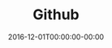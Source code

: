 ---
title: "Github"
type: "repository"
layout: "github"
date: 2016-12-01T00:00:00-00:00
slug: "github"
draft: false
image: https://s3-us-west-2.amazonaws.com/cdn.ciims.io/erianna.ciims.io/github.svg
description: "Source repositories for all software packages"
package_list:
    - { name: "php-fpm-build" , display_name: "PHP FPM", versions: "5.6, 7.0, 7.1, 7.2" }
    - { name: "nginx-build" , display_name: "Nginx", versions: "stable, mainline" }
    - { name: "libassuan-build" , display_name: "libassuan", versions: "2.4.x" }
    - { name: "luajit-build" , display_name: "LuaJIT", versions: "2.0.4" }
    - { name: "libbrotli-build" , display_name: "LibBrotli", versions: "1.0" }
    - { name: "libgpgcrypt-build" , display_name: "LibGCrypt", versions: "1.7.6" }
    - { name: "libksba-build" , display_name: "LibKSBA", versions: "1.3.5" }
    - { name: "libgpgerror-build" , display_name: "LibGPGError", versions: "1.17" }
    - { name: "gnutls-build" , display_name: "GnuTLS", versions: "3.5.x" }
    - { name: "libnettle-build" , display_name: "LibNettle", versions: "3.3" }
    - { name: "gnupg2-build" , display_name: "GnuPG2", versions: "2.1.x" }
---